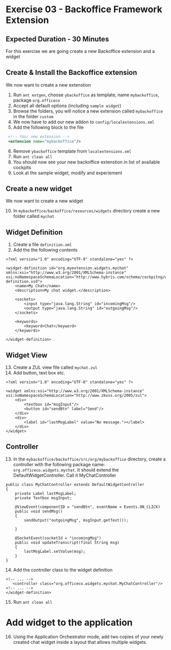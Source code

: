 # Exercise 03 - Backoffice Framework Extension 
## Expected Duration - 30 Minutes

For this exercise we are going create a new Backoffice extension and a widget


## Create & Install the Backoffice extension

We now want to create a new extenstion

1. Run `ant extgen`, choose `ybackoffice` as template, name `mybackoffice`, package `org.officeco`
2. Accept all default options (including `sample widget`)
3. Browse the folders, you will notice a new extension called `mybackoffice` in the folder `custom`
4. We now have to add our new addon to `config/localextensions.xml`
5. Add the following block to the file

```xml
 <!-- Your new extension -->
 <extension name="mybackoffice"/>  
```
6. Remove `ybackoffice` template from `localextensions.xml`
7. Run `ant clean all`
8. You should now see your new backoffice extenstion in list of available cockpits
9. Look at the sample widget, modify and experiement


## Create a new widget

We now want to create a new widget

10. In `mybackoffice/backoffice/resources/widgets` directory create a new folder called `mychat`
    
## Widget Definition
1.  Create a file `definition.xml`
2.  Add the the following contents

```
<?xml version="1.0" encoding="UTF-8" standalone="yes" ?>
 
<widget-definition id="org.myextension.widgets.mychat" xmlns:xsi="http://www.w3.org/2001/XMLSchema-instance" xsi:noNamespaceSchemaLocation="http://www.hybris.com/schema/cockpitng/widget-definition.xsd">
	<name>My Chat</name>
	<description>My chat widget.</description>

	<sockets>
		<input type="java.lang.String" id="incomingMsg"/>
		<output type="java.lang.String" id="outgoingMsg"/>
	</sockets>
	
	<keywords>
		<keyword>Chat</keyword>
	</keywords>

</widget-definition>

``` 

## Widget View 
13. Create a ZUL view file called `mychat.zul`
14. Add button, text box etc. 

```
<?xml version="1.0" encoding="UTF-8" standalone="yes" ?>

<widget xmlns:xsi="http://www.w3.org/2001/XMLSchema-instance" xsi:noNamespaceSchemaLocation="http://www.zkoss.org/2005/zul">
	<div>
		<textbox id="msgInput"/>
		<button id="sendBtn" label="Send"/>
	</div>
	<div>
		<label id="lastMsgLabel" value="No message."></label>
	</div>
</widget>
```

## Controller
13. In the `mybackoffice/backoffice/src/org/mybackoffice` directory, create a controller with the following package name: `org.officeco.widgets.mychat`. It should extend the DefaultWidgetController. Call it MyChatController


```
public class MyChatController extends DefaultWidgetController
{
	private Label lastMsgLabel;
	private Textbox msgInput;

	@ViewEvent(componentID = "sendBtn", eventName = Events.ON_CLICK)
	public void sendMsg()
	{
		sendOutput("outgoingMsg", msgInput.getText());

	}

	@SocketEvent(socketId = "incomingMsg")
	public void updateTranscript(final String msg)
	{
		lastMsgLabel.setValue(msg);
	}
}
```

14. Add the controller class to the widget definition

```
<!-- ... -->
   <controller class="org.officeco.widgets.mychat.MyChatController"/>
<!-- ... -->
</widget-definition>
```
15. Run `ant clean all`

# Add widget to the application
16. Using the Application Orchestrator mode, add two copies of your newly created chat widget inside a layout that allows multiple widgets.


